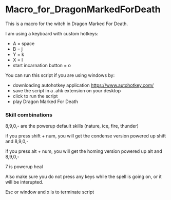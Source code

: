 # Macro_for_DragonMarkedForDeath

This is a macro for the witch in Dragon Marked For Death.  

I am using a keyboard with custom hotkeys:
- A = space
- B = j
- Y = k
- X = l
- start incarnation button = o

You can run this script if you are using windows by:
- downloading autohotkey application <https://www.autohotkey.com/>
- save the script in a .ahk extension on your desktop
- click to run the script
- play Dragon Marked For Death

### Skill combinations

8,9,0,- are the powerup default skills (nature, ice, fire, thunder)

if you press shift + num, you will get the condense version powered up
shift and 8,9,0,-

if you press alt + num, you will get the homing version powered up
alt and 8,9,0,-

7 is powerup heal

Also make sure you do not press any keys while the spell is going on, or it will be interupted.

Esc or window and x is to terminate script
